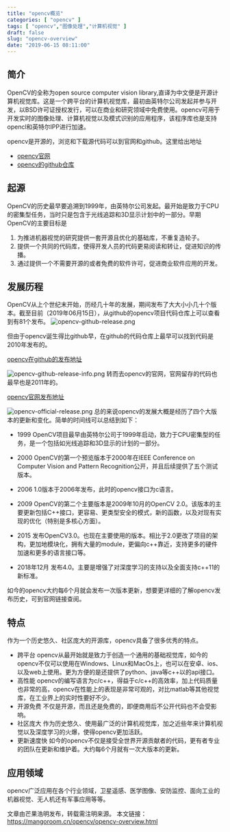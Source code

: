 ```yaml
---
title: "opencv概览"
categories: [ "opencv" ]
tags: [ "opencv","图像处理","计算机视觉" ]
draft: false
slug: "opencv-overview"
date: "2019-06-15 08:11:00"
---
```


## 简介
OpenCV的全称为open source computer vision library,直译为中文便是开源计算机视觉库。这是一个跨平台的计算机视觉库，最初由英特尔公司发起并参与开发，以BSD许可证授权发行，可以在商业和研究领域中免费使用。opencv可用于开发实时的图像处理、计算机视觉以及模式识别的应用程序，该程序库也是支持opencl和英特尔IPP进行加速。

opencv是开源的，浏览和下载源代码可以到官网和github。这里给出地址

- [opencv官网](https://opencv.org/)
- [opencv的github仓库](https://github.com/opencv/opencv)


## 起源
OpenCV的历史最早要追溯到1999年，由英特尔公司发起。最开始是致力于CPU的密集型任务，当时只是包含于光线追踪和3D显示计划中的一部分。早期OpenCV的主要目标是
	

 1. 为推进机器视觉的研究提供一套开源且优化的基础库，不重复造轮子。
 2. 提供一个共同的代码库，使得开发人员的代码更易阅读和转让，促进知识的传播。
 3. 通过提供一个不需要开源的或者免费的软件许可，促进商业软件应用的开发。
## 发展历程
OpenCV从上个世纪末开始，历经几十年的发展，期间发布了大大小小几十个版本。截至目前（2019年06月15日），从github的opencv项目代码仓库上可以查看到有81个发布。
![opencv-github-release.png][1]

但由于opencv诞生得比github早，在github的代码仓库上最早可以找到代码是2010年发布的。

[opencv在github的发布地址](https://github.com/opencv/opencv/releases)

![opencv-github-release-info.png][2]
转而去opencv的官网，官网留存的代码也最早也是2011年的。

[opencv官网发布地址](https://opencv.org/releases.html)

![opencv-official-release.png][3]
总的来说opencv的发展大概是经历了四个大版本的更新和变化。简单的时间线可以总结到如下：

- 1999
OpenCV项目最早由英特尔公司于1999年启动，致力于CPU密集型的任务，是一个包括如光线追踪和3D显示的计划的一部分。

- 2000
OpenCV的第一个预览版本于2000年在IEEE Conference on Computer Vision and Pattern Recognition公开，并且后续提供了五个测试版本。

- 2006
1.0版本于2006年发布，此时的opencv接口为c语言。

- 2009
OpenCV的第二个主要版本是2009年10月的OpenCV 2.0。该版本的主要更新包括C++接口，更容易、更类型安全的模式，新的函数，以及对现有实现的优化（特别是多核心方面）。

- 2015
发布OpenCV3.0。也现在主要使用的版本。相比于2.0更改了项目的架构，更加地模块化，拥有大量的module，更偏向c++靠近，支持更多的硬件加速和更多的语言接口等。

- 2018年12月
发布4.0。主要是增强了对深度学习的支持以及全面支持c++11的新标准。

如今的opencv大约每6个月就会发布一次版本更新，想要更详细的了解opencv发布历史，可到官网链接查阅。

## 特点
作为一个历史悠久、社区庞大的开源库，opencv具备了很多优秀的特点。

- 跨平台
opencv从最开始就是致力于创造一个通用的基础视觉库，如今的opencv不仅可以使用在Windows、Linux和MacOs上，也可以在安卓、ios、以及web上使用。更为方便的是还提供了python、java等c++以的api接口。
- 高性能
opencv的编写语言为c/c++，得益于c/c++的高效率，加上代码质量也非常的高，opencv在性能上的表现是非常可观的，对比matlab等其他视觉库，在工业界上的实时性要好不少。
- 开源免费
不仅是开源，而且还是免费的，即便商用后不公开代码也不会受影响。
- 社区庞大
作为历史悠久、使用最广泛的计算机视觉库，加之近些年来计算机视觉以及深度学习的火爆，使得opencv更加活跃。
- 更新速度快
如今的opencv不仅是接受全世界开源贡献者的代码，更有者专业的团队在更新和维护着。大约每6个月就有一次大版本的更新。

## 应用领域
opencv广泛应用在各个行业领域，卫星遥感、医学图像、安防监控、面向工业的机器视觉、无人机还有军事应用等等。

文章由芒果浩明发布，转载需注明来源。
本文链接：https://mangoroom.cn/opencv/opencv-overview.html

  [1]: https://mangoroom.cn/usr/uploads/2019/06/2173217119.png
  [2]: https://mangoroom.cn/usr/uploads/2019/06/1845801143.png
  [3]: https://mangoroom.cn/usr/uploads/2019/06/1126084226.png